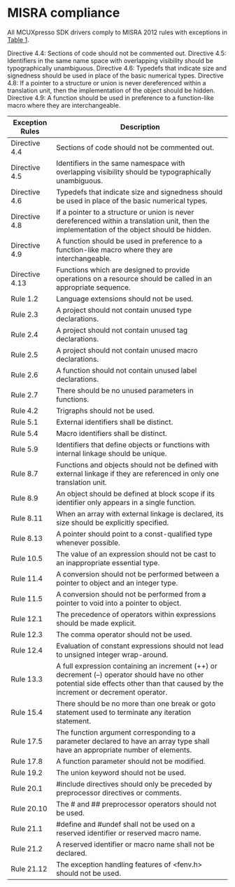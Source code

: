 # MISRA compliance

All MCUXpresso SDK drivers comply to MISRA 2012 rules with exceptions in [Table 1](misra_compliance.md#NEWIDTABLE).

Directive 4.4: Sections of code should not be commented out.
Directive 4.5: Identifiers in the same name space with overlapping visibility should be
typographically unambiguous.
Directive 4.6: Typedefs that indicate size and signedness should be used in place of the basic
numerical types.
Directive 4.8: If a pointer to a structure or union is never dereferenced within a translation unit,
then the implementation of the object should be hidden.
Directive 4.9: A function should be used in preference to a function-like macro where they are
interchangeable.


| Exception Rules      | Description                                                                                     |
|-----------------------|-------------------------------------------------------------------------------------------------|
| Directive 4.4        | Sections of code should not be commented out.                                                  |
| Directive 4.5        | Identifiers in the same namespace with overlapping visibility should be typographically unambiguous. |
| Directive 4.6        | Typedefs that indicate size and signedness should be used in place of the basic numerical types. |
| Directive 4.8        | If a pointer to a structure or union is never dereferenced within a translation unit, then the implementation of the object should be hidden. |
| Directive 4.9        | A function should be used in preference to a function-like macro where they are interchangeable. |
| Directive 4.13       | Functions which are designed to provide operations on a resource should be called in an appropriate sequence. |
| Rule 1.2             | Language extensions should not be used.                                                        |
| Rule 2.3             | A project should not contain unused type declarations.                                         |
| Rule 2.4             | A project should not contain unused tag declarations.                                          |
| Rule 2.5             | A project should not contain unused macro declarations.                                        |
| Rule 2.6             | A function should not contain unused label declarations.                                       |
| Rule 2.7             | There should be no unused parameters in functions.                                             |
| Rule 4.2             | Trigraphs should not be used.                                                                  |
| Rule 5.1             | External identifiers shall be distinct.                                                        |
| Rule 5.4             | Macro identifiers shall be distinct.                                                           |
| Rule 5.9             | Identifiers that define objects or functions with internal linkage should be unique.           |
| Rule 8.7             | Functions and objects should not be defined with external linkage if they are referenced in only one translation unit. |
| Rule 8.9             | An object should be defined at block scope if its identifier only appears in a single function. |
| Rule 8.11            | When an array with external linkage is declared, its size should be explicitly specified.      |
| Rule 8.13            | A pointer should point to a const-qualified type whenever possible.                            |
| Rule 10.5            | The value of an expression should not be cast to an inappropriate essential type.              |
| Rule 11.4            | A conversion should not be performed between a pointer to object and an integer type.          |
| Rule 11.5            | A conversion should not be performed from a pointer to void into a pointer to object.          |
| Rule 12.1            | The precedence of operators within expressions should be made explicit.                        |
| Rule 12.3            | The comma operator should not be used.                                                         |
| Rule 12.4            | Evaluation of constant expressions should not lead to unsigned integer wrap-around.           |
| Rule 13.3            | A full expression containing an increment (++) or decrement (–) operator should have no other potential side effects other than that caused by the increment or decrement operator. |
| Rule 15.4            | There should be no more than one break or goto statement used to terminate any iteration statement. |
| Rule 17.5            | The function argument corresponding to a parameter declared to have an array type shall have an appropriate number of elements. |
| Rule 17.8            | A function parameter should not be modified.                                                  |
| Rule 19.2            | The union keyword should not be used.                                                         |
| Rule 20.1            | #include directives should only be preceded by preprocessor directives or comments.            |
| Rule 20.10           | The # and ## preprocessor operators should not be used.                                        |
| Rule 21.1            | #define and #undef shall not be used on a reserved identifier or reserved macro name.          |
| Rule 21.2            | A reserved identifier or macro name shall not be declared.                                     |
| Rule 21.12           | The exception handling features of <fenv.h> should not be used.                                |
